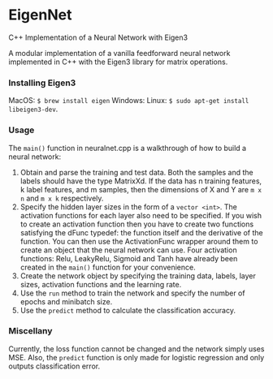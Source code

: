 # EigenNet
C++ Implementation of a Neural Network with Eigen3

A modular implementation of a vanilla feedforward neural network implemented in C++ with the Eigen3 library for matrix operations. 

### Installing Eigen3
MacOS: `$ brew install eigen`
Windows: 
Linux: `$ sudo apt-get install libeigen3-dev`.

### Usage 
The `main()` function in neuralnet.cpp is a walkthrough of how to build a neural network: 
1. Obtain and parse the training and test data. Both the samples and the labels should have the type MatrixXd. If the data has n training features, k label features, and m samples, then the dimensions of X and Y are `m x n` and `m x k` respectively.
2. Specify the hidden layer sizes in the form of a `vector <int>`. The activation functions for each layer also need to be specified. If you wish to create an activation function then you have to create two functions satisfying the dFunc typedef: the function itself and the derivative of the function. You can then use the ActivationFunc wrapper around them to create an object that the neural network can use. Four activation functions: Relu, LeakyRelu, Sigmoid and Tanh have already been created in the `main()` function for your convenience. 
3. Create the network object by specifying the training data, labels, layer sizes, activation functions and the learning rate.  
4. Use the `run` method to train the network and specify the number of epochs and minibatch size. 
5. Use the `predict` method to calculate the classification accuracy.

### Miscellany
Currently, the loss function cannot be changed and the network simply uses MSE. Also, the `predict` function is only made for logistic regression and only outputs classification error. 




